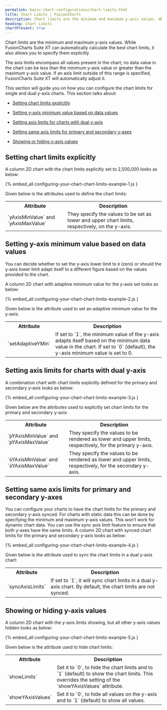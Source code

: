 ```yaml
---
permalink: basic-chart-configurations/chart-limits.html
title: Chart Limits | FusionCharts
description: Chart limits are the minimum and maximum y-axis values. While FusionCharts Suite XT can automatically calculate the best chart limits.
heading: Chart Limits
chartPresent: true
---
```


Chart limits are the minimum and maximum y-axis values. While FusionCharts Suite XT can automatically calculate the best chart limits, it also allows you to specify them explicitly.

The axis limits encompass all values present in the chart; no data value in the chart can be less than the minimum y-axis value or greater than the maximum y-axis value. If an axis limit outside of this range is specified, FusionCharts Suite XT will automatically adjust it.

This section will guide you on how you can configure the chart limits for single and dual y-axis charts. This section talks about:

* <a href="{{ site.baseurl }}basic-chart-configurations/chart-limits.html#setting-chart-limits-explicitly">Setting chart limits explicitly</a>

* <a href="{{ site.baseurl }}basic-chart-configurations/chart-limits.html#setting-y-axis-minimum-value-based-on-data-values">Setting y-axis minimum value based on data values</a>

* <a href="{{ site.baseurl }}basic-chart-configurations/chart-limits.html#setting-axis-limits-for-charts-with-dual-y-axis">Setting axis limits for charts with dual y-axis</a>

* <a href="{{ site.baseurl }}basic-chart-configurations/chart-limits.html#setting-same-axis-limits-for-primary-and-secondary-y-axes">Setting same axis limits for primary and secondary y-axes</a>

* <a href="{{ site.baseurl }}basic-chart-configurations/chart-limits.html#showing-or-hiding-y-axis-values">Showing or hiding y-axis values</a>

## Setting chart limits explicitly

A column 2D chart with the chart limits explicitly set to 2,500,000 looks as below:

{% embed_all configuring-your-chart-chart-limits-example-1.js }

Given below is the attributes used to define the chart limits:

<table>
  <tr>
    <th>Attribute</th>
    <th>Description</th>
  </tr>
  <tr>
    <td>`yAxisMinValue` and `yAxisMaxValue`</td>
    <td>They specify the values to be set as lower and upper chart limits, respectively, on the y-axis.</td>
  </tr>
</table>






## Setting y-axis minimum value based on data values

You can decide whether to set the y-axis lower limit  to `0` (zero) or should the y-axis lower limit adapt itself to a different figure based on the values provided to the chart.

A column 2D chart with adaptive minimum value for the y-axis set looks as below:

{% embed_all configuring-your-chart-chart-limits-example-2.js }

Given below is the attribute used to set an adaptive minimum value for the y-axis:

<table>
  <tr>
    <th>Attribute</th>
    <th>Description</th>
  </tr>
  <tr>
    <td>`setAdaptiveYMin`</td>
    <td>If set to `1`, the minimum value of the y-axis adapts itself based on the minimum data value in the chart. If set to `0` (default), the y-axis minimum value is set to 0.</td>
  </tr>
</table>






## Setting axis limits for charts with dual y-axis

A combination chart with chart limits explicitly defined for the primary and secondary y-axis looks as below:

{% embed_all configuring-your-chart-chart-limits-example-3.js }

Given below are the attributes used to explicitly set chart limits for the primary and secondary y-axis:

<table>
  <tr>
    <th>Attribute</th>
    <th>Description</th>
  </tr>
  <tr>
    <td>`pYAxisMinValue` and `pYAxisMaxValue`</td>
    <td>They specify the values to be rendered as lower and upper limits, respectively, for the primary y-axis.</td>
  </tr>
  <tr>
    <td>`sYAxisMinValue` and `sYAxisMaxValue`</td>
    <td>They specify the values to be rendered as lower and upper limits, respectively, for the secondary y-axis.</td>
  </tr>
</table>






## Setting same axis limits for primary and secondary y-axes

You can configure your charts to have the chart limits for the primary and secondary y-axis synced. For charts with static data this can be done by specifying the minimum and maximum y-axis values. This won’t work for dynamic chart data. You can use the sync axis limit feature to ensure that both y-axes have the same limits. A column 2D chart with synced chart limits for the primary and secondary y-axis looks as below:

{% embed_all configuring-your-chart-chart-limits-example-4.js }

Given below is the attribute used to sync the chart limits in a dual y-axis chart:

<table>
  <tr>
    <th>Attribute</th>
    <th>Description</th>
  </tr>
  <tr>
    <td>`syncAxisLimits`</td>
    <td>If set to `1`, it will sync chart limits in a dual y-axis chart. By default, the chart limits are not synced.</td>
  </tr>
</table>






## Showing or hiding y-axis values

A column 2D chart with the y-axis limits showing, but all other y-axis values hidden looks as below:

{% embed_all configuring-your-chart-chart-limits-example-5.js }

Given below is the attribute used to hide chart limits:

<table>
  <tr>
    <th>Attribute</th>
    <th>Description</th>
  </tr>
  <tr>
    <td>`showLimits`</td>
    <td>Set it to `0`, to hide the chart limits and to `1` (default) to show the chart limits. This overrides the setting of the `showYAxisValues` attribute.</td>
  </tr>
  <tr>
    <td>`showYAxisValues`</td>
    <td>Set it to `0`, to hide all values on the y-axis and to `1` (default) to show all values.</td>
  </tr>
</table>






